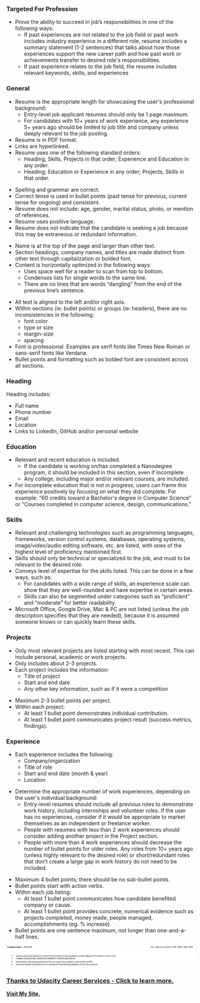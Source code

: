 ### Targeted For Profession
<ul>
<li>Prove the ability to succeed in job’s responsibilities in one of the following ways:<ul>
<li>If past experiences are not related to the job field or past work includes industry experience in a different role, resume includes a summary statement (1-2 sentences) that talks about how those experiences support the new career path and how past work or achievements transfer to desired role's responsibilities.</li>
<li>If past experience relates to the job field, the resume includes relevant keywords, skills, and experiences</li>
</ul>
</li>
</ul>

### General
<ul>
<li>Resume is the appropriate length for showcasing the user's professional background:<ul>
<li>Entry-level job applicant resumes should only be 1 page maximum.</li>
<li>For candidates with 10+ years of work experience, any experience 5+ years ago should be limited to job title and company unless deeply relevant to the job posting.</li>
</ul>
</li>
<li>Resume is in PDF format.</li>
<li>Links are hyperlinked.</li>
<li>Resume uses one of the following standard orders:<ul>
<li>Heading, Skills, Projects in that order; Experience and Education in any order.</li>
<li>Heading; Education or Experience in any order; Projects, Skills in that order.</li>
</ul>
</li>
</ul>

 <ul>
<li>Spelling and grammar are correct.</li>
<li>Correct tense is used in bullet points (past tense for previous, current tense for ongoing) and consistent.</li>
<li>Resume does not include: age, gender, marital status, photo, or mention of references.</li>
<li>Resume uses positive language.</li>
<li>Resume does not indicate that the candidate is seeking a job because this may be extraneous or redundant information.</li>
</ul>


<ul>
<li>Name is at the top of the page and larger than other text.</li>
<li>Section headings, company names, and titles are made distinct from other text through capitalization or bolded font.</li>
<li>Content is horizontally optimized in the following ways:<ul>
<li>Uses space well for a reader to scan from top to bottom.</li>
<li>Condenses lists for single words to the same line.</li>
<li>There are no lines that are words “dangling” from the end of the previous line’s sentence.</li>
</ul>
</li>
</ul>


<ul>
<li>All text is aligned to the left and/or right axis.</li>
<li>Within sections (ie: bullet points) or groups (ie: headers), there are no inconsistencies in the following:<ul>
<li>font color</li>
<li>type or size</li>
<li>margin-size</li>
<li>spacing</li>
</ul>
</li>
<li>Font is professional. Examples are serif fonts like Times New Roman or sans-serif fonts like Verdana.</li>
<li>Bullet points and formatting such as bolded font are consistent across all sections.</li>
</ul>

### Heading
<p>Heading includes:</p>
<ul>
<li>Full name</li>
<li>Phone number</li>
<li>Email</li>
<li>Location</li>
<li>Links to LinkedIn, GitHub and/or personal website</li>
</ul>

### Education

<ul>
<li>Relevant and recent education is included.<ul>
<li>If the candidate is working on/has completed a Nanodegree program, it should be included in this section, even if incomplete</li>
<li>Any college, including major and/or relevant courses, are included.</li>
</ul>
</li>
<li>For incomplete education that is not in progress, users can frame this experience positively by focusing on what they did complete. For example: "60 credits toward a Bachelor's degree in Computer Science" or "Courses completed in computer science, design, communications."</li>
</ul>

### Skills

<ul>
<li>Relevant and challenging technologies such as programming languages, frameworks, version control systems, databases, operating systems, image/video/audio editing software, etc. are listed, with ones of the highest level of proficiency mentioned first.</li>
<li>Skills should only be technical or specialized to the job, and must to be relevant to the desired role.</li>
<li>Conveys level of expertise for the skills listed. This can be done in a few ways, such as: <ul>
<li>For candidates with a wide range of skills, an experience scale can show that they are well-rounded and have expertise in certain areas.</li>
<li>Skills can also be segmented under categories such as “proficient” and “moderate” for better readability.</li>
</ul>
</li>
<li>Microsoft Office, Google Drive, Mac &amp; PC are not listed (unless the job description specifies that they are needed), because it is assumed someone knows or can quickly learn these skills.</li>
</ul>

### Projects

<ul>
<li>Only most relevant projects are listed starting with most recent. This can include personal, academic or work projects.</li>
<li>Only includes about 2-3 projects.</li>
<li>Each project includes the information:<ul>
<li>Title of project</li>
<li>Start and end date</li>
<li>Any other key information, such as if it were a competition</li>
</ul>
</li>
</ul>
</div> <!-- ngIf: editable && critiqueLocked() --> </div> <!-- ngIf: editable && critiqueLocked() --> </div> <!-- ngIf: !!critique.observation --><!-- end ngIf: !!critique.observation --> <!-- ngIf: editable && !critiqueLocked() --> </div><!-- end ngIf: !isEditingCritique(critique.id) --> </div> </div><!-- end ngRepeat: critique in critiques --><div ng-repeat="critique in critiques" class="ng-scope"> <div row="" row-gap-small="" col-xs-12="" bg-white="" scroll-if="isCurrentEditingCritique(critique.id)" class="ng-isolate-scope"> <!-- ngIf: isEditingCritique(critique.id) --> <!-- ngIf: !isEditingCritique(critique.id) --><div class="critique-container ng-scope ng-isolate-scope" critique-view="" critique="critique" editable="editable" is-career="isCareer" edit-clicked="setEditingCritique(critique.id, true)" ng-if="!isEditingCritique(critique.id)"><div class="critique-view-header"> <div class="row result-label"> <div class="col-sm-1"> <div class="result-spacing"> <span ng-hide="isCareer" class="result-icon passed text-center ng-hide" wfd-invisible="true"></span> </div> </div> <div class="col-xs-12 col-sm-10 critique-description ng-isolate-scope" marked="rubricItem.passed_description"><ul>
<li>Maximum 2-3 bullet points per project.</li>
<li>Within each project:<ul>
<li>At least 1 bullet point demonstrates individual contribution.</li>
<li>At least 1 bullet point communicates project result (success metrics, findings).</li>
</ul>
</li>
</ul>
 
### Experience
 
 <ul>
<li>Each experience includes the following:<ul>
<li>Company/organization</li>
<li>Title of role</li>
<li>Start and end date (month &amp; year)</li>
<li>Location</li>
</ul>
</li>
</ul>
</div> <!-- ngIf: editable && critiqueLocked() --> </div> <!-- ngIf: editable && critiqueLocked() --> </div> <!-- ngIf: !!critique.observation --> <!-- ngIf: editable && !critiqueLocked() --> </div><!-- end ngIf: !isEditingCritique(critique.id) --> </div> </div><!-- end ngRepeat: critique in critiques --><div ng-repeat="critique in critiques" class="ng-scope"> <div row="" row-gap-small="" col-xs-12="" bg-white="" scroll-if="isCurrentEditingCritique(critique.id)" class="ng-isolate-scope"> <!-- ngIf: isEditingCritique(critique.id) --> <!-- ngIf: !isEditingCritique(critique.id) --><div class="critique-container ng-scope ng-isolate-scope" critique-view="" critique="critique" editable="editable" is-career="isCareer" edit-clicked="setEditingCritique(critique.id, true)" ng-if="!isEditingCritique(critique.id)"><div class="critique-view-header"> <div class="row result-label"> <div class="col-sm-1"> <div class="result-spacing"> <span ng-hide="isCareer" class="result-icon passed text-center ng-hide" wfd-invisible="true"></span> </div> </div> <div class="col-xs-12 col-sm-10 critique-description ng-isolate-scope" marked="rubricItem.passed_description"><ul>
<li>Determine the appropriate number of work experiences, depending on the user's individual background:<ul>
<li>Entry-level resumes should include all previous roles to demonstrate work history, including internships and volunteer roles. If the user has no experiences, consider if it would be appropriate to market themselves as an independent or freelance worker.</li>
<li>People with resumes with less than 2 work experiences should consider adding another project in the Project section.</li>
<li>People with more than 4 work experiences should decrease the number of bullet points for older roles. Any roles from 10+ years ago (unless highly relevant to the desired role) or short/redundant roles that don’t create a large gap in work history do not need to be included.</li>
</ul>
</li>
</ul>
</div> <!-- ngIf: editable && critiqueLocked() --> </div> <!-- ngIf: editable && critiqueLocked() --> </div> <!-- ngIf: !!critique.observation --> <!-- ngIf: editable && !critiqueLocked() --> </div><!-- end ngIf: !isEditingCritique(critique.id) --> </div> </div><!-- end ngRepeat: critique in critiques --><div ng-repeat="critique in critiques" class="ng-scope"> <div row="" row-gap-small="" col-xs-12="" bg-white="" scroll-if="isCurrentEditingCritique(critique.id)" class="ng-isolate-scope"> <!-- ngIf: isEditingCritique(critique.id) --> <!-- ngIf: !isEditingCritique(critique.id) --><div class="critique-container ng-scope ng-isolate-scope" critique-view="" critique="critique" editable="editable" is-career="isCareer" edit-clicked="setEditingCritique(critique.id, true)" ng-if="!isEditingCritique(critique.id)"><div class="critique-view-header"> <div class="row result-label"> <div class="col-sm-1"> <div class="result-spacing"> <span ng-hide="isCareer" class="result-icon passed text-center ng-hide" wfd-invisible="true"></span> </div> </div> <div class="col-xs-12 col-sm-10 critique-description ng-isolate-scope" marked="rubricItem.passed_description"><ul>
<li>Maximum 4 bullet points; there should be no sub-bullet points.</li>
<li>Bullet points start with action verbs.</li>
<li>Within each job listing:<ul>
<li>At least 1 bullet point communicates how candidate benefited company or cause.</li>
<li>At least 1 bullet point provides concrete, numerical evidence such as projects completed, money made, people managed, accomplishments (eg. % increase).</li>
</ul>
</li>
<li>Bullet points are one sentence maximum, not longer than one-and-a-half lines.</li>
</ul>


![alt text](Experience_example.png)

### [Thanks to Udacity Career Services - Click to learn more.](https://career-resource-center.udacity.com/start-your-job-search/nanodegree-career-services)

**[Visit My Site.](http://shahariarrabby.github.io)**

